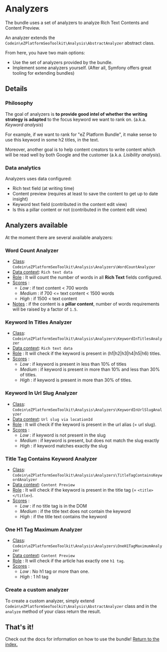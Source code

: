 Analyzers
======

The bundle uses a set of analyzers to analyze Rich Text Contents and Content Preview. 

An analyzer extends the `Codein\eZPlatformSeoToolkit\Analysis\AbstractAnalyzer` abstract class.

From here, you have two main options: 
* Use the set of analyzers provided by the bundle.
* Implement some analyzers yourself. (After all, Symfony offers great tooling for extending bundles)

## Details

### Philosophy 

The goal of analyzers is **to provide good intel of whether the writing strategy is adapted** to the focus keyword we want to rank on. (a.k.a. *Keyword analysis*)

For example, if we want to rank for "eZ Platform Bundle", it make sense to use this keyword in some h2 titles, in the text.

Moreover, another goal is to help content creators to write content which will be read well by both Google and the customer (a.k.a. *Lisibility analysis*).

### Data analytics

Analyzers uses data configured: 
* Rich text field (at writing time)
* Content preview (requires at least to save the content to get up to date insight)
* Keyword text field (contributed in the content edit view)
* Is this a pillar content or not (contributed in the content edit view)

## Analyzers available

At the moment there are several available analyzers:
### Word Count Analyzer

* <ins>Class</ins>: `Codein\eZPlatformSeoToolkit\Analysis\Analyzers\WordCountAnalyzer`
* <ins>Data context</ins>: `Rich text data`
* <ins>Role</ins> : It will count the number of words in all **Rich Text** fields configured.
* <ins>Scores</ins> :
  * _Low_ : if text content < 700 words
  * _Medium_ : if 700 <= text content < 1500 words
  * _High_ : if 1500 < text content
* <ins>Notes</ins> : if the content is a **pillar content**, number of words requirements will be raised by a factor of `1.5`.

### Keyword In Titles Analyzer

* <ins>Class</ins>: `Codein\eZPlatformSeoToolkit\Analysis\Analyzers\KeywordInTitlesAnalyzer`
* <ins>Data context</ins>: `Rich text data`
* <ins>Role</ins> : It will check if the keyword is present in (h1|h2|h3|h4|h5|h6) titles.
* <ins>Scores</ins> :
  * _Low_ : if keyword is present in less than 10% of titles
  * _Medium_ : if keyword is present in more than 10% and less than 30% of titles.
  * _High_ : if keyword is present in more than 30% of titles.

### Keyword In Url Slug Analyzer

* <ins>Class</ins>: `Codein\eZPlatformSeoToolkit\Analysis\Analyzers\KeywordInUrlSlugAnalyzer`
* <ins>Data context</ins>: `Url slug via locationId`
* <ins>Role</ins> : It will check if the keyword is present in the url alias (= url slug).
* <ins>Scores</ins> :
  * _Low_ : if keyword is not present in the slug
  * _Medium_ : if keyword is present, but does not match the slug exactly
  * _High_ : if keyword matches exactly the slug

### Title Tag Contains Keyword Analyzer

* <ins>Class</ins>: `Codein\eZPlatformSeoToolkit\Analysis\Analyzers\TitleTagContainsKeywordAnalyzer`
* <ins>Data context</ins>: `Content Preview`
* <ins>Role</ins> : It will check if the keyword is present in the title tag (= `<title></title>`).
* <ins>Scores</ins> :
  * _Low_ : if no title tag is in the DOM
  * _Medium_ : if the title text does not contain the keyword
  * _High_ : if the title text contains the keyword

### One H1 Tag Maximum Analyzer

* <ins>Class</ins>: `Codein\eZPlatformSeoToolkit\Analysis\Analyzers\OneH1TagMaximumAnalyzer`
* <ins>Data context</ins>: `Content Preview`
* <ins>Role</ins> : It will check if the article has exactly one `h1 tag`.
* <ins>Scores</ins> :
  * _Low_ : No h1 tag or more than one.
  * _High_ : 1 h1 tag

### Create a custom analyzer

To create a custom analyzer, simply extend ``Codein\eZPlatformSeoToolkit\Analysis\AbstractAnalyzer`` class and in the ``analyze`` method of your class return the result.


## That's it!

Check out the docs for information on how to use the bundle! [Return to the
index.](USAGE.md)
